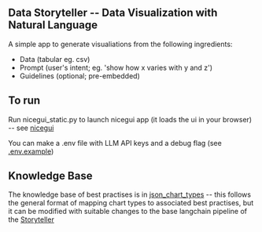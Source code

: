 ## Data Storyteller -- Data Visualization with Natural Language

A simple app to generate visualiations from the following ingredients:
- Data (tabular eg. csv)
- Prompt (user's intent; eg. 'show how x varies with y and z')
- Guidelines (optional; pre-embedded)

## To run
Run nicegui_static.py to launch nicegui app (it loads the ui in your browser) -- see [nicegui](https://nicegui.io/)

You can make a .env file with LLM API keys and a debug flag (see [.env.example](.env.example))

## Knowledge Base
The knowledge base of best practises is in [json_chart_types](json_chart_types.json) -- this follows the general format of mapping chart types to associated best practises, but it can be modified with suitable changes to the base langchain pipeline of the [Storyteller](DST_GPT_v5.py)

